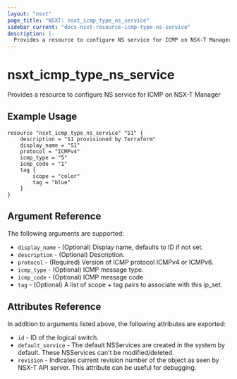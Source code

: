 ```yaml
---
layout: "nsxt"
page_title: "NSXT: nsxt_icmp_type_ns_service"
sidebar_current: "docs-nsxt-resource-icmp-type-ns-service"
description: |-
  Provides a resource to configure NS service for ICMP on NSX-T Manager.
---
```


# nsxt_icmp_type_ns_service

Provides a resource to configure NS service for ICMP on NSX-T Manager

## Example Usage

```hcl
resource "nsxt_icmp_type_ns_service" "S1" {
    description = "S1 provisioned by Terraform"
    display_name = "S1"
    protocol = "ICMPv4"
    icmp_type = "5"
    icmp_code = "1"
    tag {
        scope = "color"
        tag = "blue"
    }
}
```

## Argument Reference

The following arguments are supported:

* `display_name` - (Optional) Display name, defaults to ID if not set.
* `description` - (Optional) Description.
* `protocol` - (Required) Version of ICMP protocol ICMPv4 or ICMPv6.
* `icmp_type` - (Optional) ICMP message type.
* `icmp_code` - (Optional) ICMP message code
* `tag` - (Optional) A list of scope + tag pairs to associate with this ip_set.

## Attributes Reference

In addition to arguments listed above, the following attributes are exported:

* `id` - ID of the logical switch.
* `default_service` - The default NSServices are created in the system by default. These NSServices can't be modified/deleted.
* `revision` - Indicates current revision number of the object as seen by NSX-T API server. This attribute can be useful for debugging.
